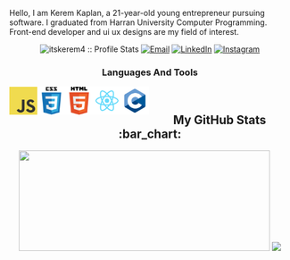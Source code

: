   Hello,
  I am Kerem Kaplan, a 21-year-old young entrepreneur pursuing software. I graduated from Harran University Computer Programming.
  Front-end developer and ui ux designs are my field of interest.<br>
  <center>
  <img src="https://komarev.com/ghpvc/?username=itskerem4&color=green" alt="itskerem4 :: Profile Stats"></a>
  <a href="mailto:keremkaplan633@gmail.com"><img alt="Email" src="https://img.shields.io/badge/Email-keremkaplan633@gmail.com-blue?style=flat&logo=gmail"></a>
  <a href="https://www.linkedin.com/in/itskerem4/" target="_blank"><img alt="LinkedIn" src="https://img.shields.io/badge/LinkedIn-@itskerem4-blue?style=flat&logo=linkedin"></a>
 <a href="https://www.instagram.com/itskerem4/"><img alt="Instagram" src="https://img.shields.io/badge/Instagram-itskerem4-red?style=flat-square&logo=instagram"></a>
 <h3 align="center">Languages And Tools</h3>
 <p align="center"><img align="left" alt="JavaScript" width="50px" src="https://raw.githubusercontent.com/github/explore/80688e429a7d4ef2fca1e82350fe8e3517d3494d/topics/javascript/javascript.png"/>
<img align="left" alt="CSS" width="50px" src="https://raw.githubusercontent.com/github/explore/80688e429a7d4ef2fca1e82350fe8e3517d3494d/topics/css/css.png"/></a>
<img align="left" alt="CSS" width="50px" src="https://raw.githubusercontent.com/github/explore/80688e429a7d4ef2fca1e82350fe8e3517d3494d/topics/html/html.png"/></a>
<img align="left" alt="CSS" width="50px" src="https://raw.githubusercontent.com/github/explore/80688e429a7d4ef2fca1e82350fe8e3517d3494d/topics/react/react.png"/></a>
<img align="left" alt="CSS" width="50px" src="https://raw.githubusercontent.com/github/explore/f3e22f0dca2be955676bc70d6214b95b13354ee8/topics/c/c.png"/></a>
</p><br>
<h2 align="center">My GitHub Stats :bar_chart:</h2>
<p align="center">
 <img src="https://github-readme-stats.vercel.app/api?username=itskerem4&show_icons=true&theme=tokyonight" width="450" height="180">
  <img src="https://github-readme-stats.vercel.app/api/top-langs/?username=itskerem4&layout=compact&theme=tokyonight" height="180">
  
</p>
  


